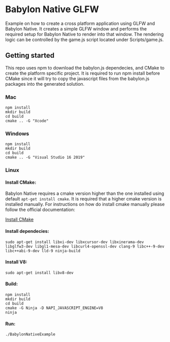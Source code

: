 # Babylon Native GLFW

Example on how to create a cross platform application using GLFW and Babylon Native. It creates a simple GLFW window and performs the required setup for Babylon Native to render into that window. The rendering logic can be controlled by the game.js script located under Scripts/game.js.

## Getting started

This repo uses npm to download the babylon.js dependecies, and CMake to create the platform specific project. It is required to run npm install before CMake since it will try to copy the javascript files from the babylon.js packages into the generated solution. 

### Mac
```
npm install
mkdir build
cd build
cmake .. -G "Xcode"
```

### Windows
```
npm install
mkdir build
cd build
cmake .. -G "Visual Studio 16 2019"
```

### Linux

#### Install CMake:

Babylon Native requires a cmake version higher than the one installed using default ```apt-get install cmake```. It is required that a higher cmake version is installed manually. For instructions on how do install cmake manually please follow the official documentation:

[Install CMake](https://cmake.org/install/)

#### Install dependecies:

```
sudo apt-get install libxi-dev libxcursor-dev libxinerama-dev libglfw3-dev libgl1-mesa-dev libcurl4-openssl-dev clang-9 libc++-9-dev libc++abi-9-dev lld-9 ninja-build
```

#### Install V8:

```
sudo apt-get install libv8-dev
```

#### Build:
```
npm install
mkdir build
cd build
cmake -G Ninja -D NAPI_JAVASCRIPT_ENGINE=V8
ninja
```

#### Run:
```
./BabylonNativeExample
```
